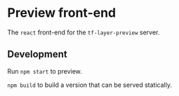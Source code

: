 # Preview front-end

The `react` front-end for the `tf-layer-preview` server.

## Development

Run `npm start` to preview.

`npm build` to build a version that can be served statically.

